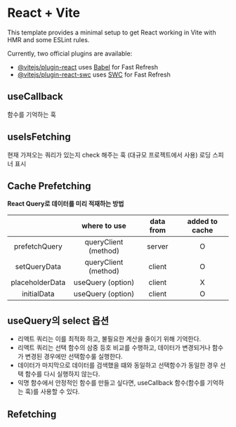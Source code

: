 # React + Vite

This template provides a minimal setup to get React working in Vite with HMR and some ESLint rules.

Currently, two official plugins are available:

- [@vitejs/plugin-react](https://github.com/vitejs/vite-plugin-react/blob/main/packages/plugin-react/README.md) uses [Babel](https://babeljs.io/) for Fast Refresh
- [@vitejs/plugin-react-swc](https://github.com/vitejs/vite-plugin-react-swc) uses [SWC](https://swc.rs/) for Fast Refresh

## useCallback

함수를 기억하는 훅

## useIsFetching

현재 가져오는 쿼리가 있는지 check 해주는 훅 (대규모 프로젝트에서 사용)
로딩 스피너 표시

## Cache Prefetching

**React Query로 데이터를 미리 적재하는 방법**

|                 |     where to use     | data from | added to cache |
| :-------------: | :------------------: | :-------: | :------------: |
|  prefetchQuery  | queryClient (method) |  server   |       O        |
|  setQueryData   | queryClient (method) |  client   |       O        |
| placeholderData |  useQuery (option)   |  client   |       X        |
|   initialData   |  useQuery (option)   |  client   |       O        |

## useQuery의 select 옵션

- 리액트 쿼리는 이를 최적화 하고, 불필요한 계산을 줄이기 위해 기억한다.
- 리액트 쿼리는 선택 함수의 삼중 등호 비교를 수행하고, 데이터가 변경되거나 함수가 변경된 경우에만 선택함수룰 실행한다.
- 데이터가 마지막으로 데이터를 검색했을 떄와 동일하고 선택함수가 동일한 경우 선택 함수를 다시 실행하지 않는다.
- 익명 함수에서 안정적인 함수를 만들고 싶다면, useCallback 함수(함수를 기억하는 훅)를 사용할 수 있다.

## Refetching
